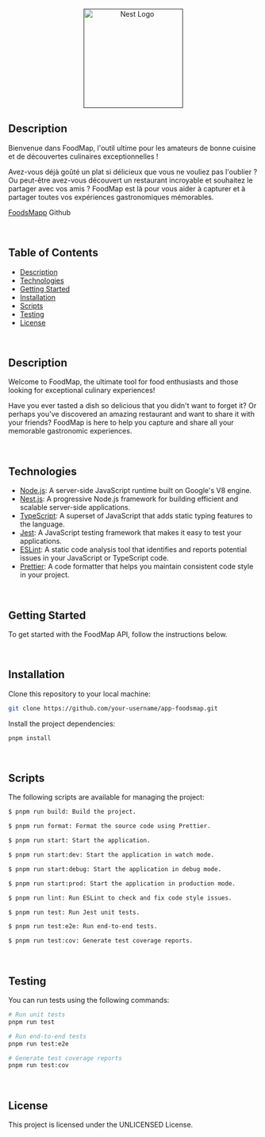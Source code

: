 <p align="center">
  <a href="" target="blank"><img src="https://nestjs.com/img/logo-small.svg" width="200" alt="Nest Logo" /></a>
</p>

## Description

Bienvenue dans FoodMap, l'outil ultime pour les amateurs de bonne cuisine et de découvertes culinaires exceptionnelles !

Avez-vous déjà goûté un plat si délicieux que vous ne vouliez pas l'oublier ? Ou peut-être avez-vous découvert un restaurant incroyable et souhaitez le partager avec vos amis ? FoodMap est là pour vous aider à capturer et à partager toutes vos expériences gastronomiques mémorables.

[FoodsMapp](https://github.com/nestjs/nest) Github

<br>

## Table of Contents

- [Description](#description)
- [Technologies](#technologies)
- [Getting Started](#getting-started)
- [Installation](#installation)
- [Scripts](#scripts)
- [Testing](#testing)
- [License](#license)

<br>

## Description

Welcome to FoodMap, the ultimate tool for food enthusiasts and those looking for exceptional culinary experiences!

Have you ever tasted a dish so delicious that you didn't want to forget it? Or perhaps you've discovered an amazing restaurant and want to share it with your friends? FoodMap is here to help you capture and share all your memorable gastronomic experiences.

<br>

## Technologies

- [Node.js](https://nodejs.org/): A server-side JavaScript runtime built on Google's V8 engine.
- [Nest.js](https://nestjs.com/): A progressive Node.js framework for building efficient and scalable server-side applications.
- [TypeScript](https://www.typescriptlang.org/): A superset of JavaScript that adds static typing features to the language.
- [Jest](https://jestjs.io/): A JavaScript testing framework that makes it easy to test your applications.
- [ESLint](https://eslint.org/): A static code analysis tool that identifies and reports potential issues in your JavaScript or TypeScript code.
- [Prettier](https://prettier.io/): A code formatter that helps you maintain consistent code style in your project.

<br>

## Getting Started

To get started with the FoodMap API, follow the instructions below.

<br>

## Installation

Clone this repository to your local machine:

```bash
git clone https://github.com/your-username/app-foodsmap.git
```

Install the project dependencies:

```bash
pnpm install
```

<br>

## Scripts

The following scripts are available for managing the project:

```bash
$ pnpm run build: Build the project.

$ pnpm run format: Format the source code using Prettier.

$ pnpm run start: Start the application.

$ pnpm run start:dev: Start the application in watch mode.

$ pnpm run start:debug: Start the application in debug mode.

$ pnpm run start:prod: Start the application in production mode.

$ pnpm run lint: Run ESLint to check and fix code style issues.

$ pnpm run test: Run Jest unit tests.

$ pnpm run test:e2e: Run end-to-end tests.

$ pnpm run test:cov: Generate test coverage reports.
```

<br>

## Testing

You can run tests using the following commands:

```bash
# Run unit tests
pnpm run test

# Run end-to-end tests
pnpm run test:e2e

# Generate test coverage reports
pnpm run test:cov
```

<br>

## License

This project is licensed under the UNLICENSED License.
